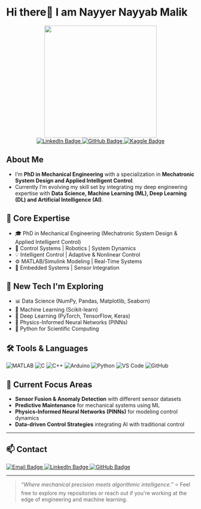 # Hi there👋 I am Nayyer Nayyab Malik
<div id="header" align="center">
  <img src="https://miro.medium.com/v2/resize:fit:640/format:webp/1*NjTOZloZTcd4NUPIevicNQ.gif" width="300"/>
</div>
<div id="badges" align="center">
    <a href="https://www.linkedin.com/in/nayyer-nayyab-malik-3b307531b">
      <img src="https://img.shields.io/badge/LinkedIn-blue?style=for-the-badge&logo=linkedin&logoColor=white" alt="LinkedIn Badge"/>
    </a>
    <a href="https://twitter.com/aammar_tufail">
      <img src="https://img.shields.io/badge/GitHub-black?style=for-the-badge&logo=GitHub&logoColor=white" alt="GitHub Badge"/>
    </a>
    <a href="https://www.kaggle.com/nayyermalik">
      <img src="https://img.shields.io/badge/Kaggle-blue?style=for-the-badge&logo=kaggle&logoColor=white" alt="Kaggle Badge"/>
    </a>
</div>
  
## About Me
- I’m **PhD in Mechanical Engineering** with a specialization in **Mechatronic System Design and Applied Intelligent Control**. 
- Currently I’m evolving my skill set by integrating my deep engineering expertise with **Data Science, Machine Learning (ML), Deep Learning (DL) and Artificial Intelligence (AI)**.

## 🔧 Core Expertise
- 🎓 PhD in Mechanical Engineering (Mechatronic System Design & Applied Intelligent Control)
- 🤖 Control Systems | Robotics | System Dynamics
- 💡 Intelligent Control | Adaptive & Nonlinear Control
- ⚙️ MATLAB/Simulink Modeling | Real-Time Systems
- 📐 Embedded Systems | Sensor Integration
## 🚀 New Tech I'm Exploring
- 📊 Data Science (NumPy, Pandas, Matplotlib, Seaborn)
- 🤖 Machine Learning (Scikit-learn)
- 🧠 Deep Learning (PyTorch, TensorFlow, Keras)
- 🧩 Physics-Informed Neural Networks (PINNs)
- 🧪 Python for Scientific Computing
## 🛠️ Tools & Languages
![MATLAB](https://img.shields.io/badge/MATLAB-0076A8?style=for-the-badge&logo=Mathworks&logoColor=white)
![C](https://img.shields.io/badge/C-00599C?style=for-the-badge&logo=c&logoColor=white)
![C++](https://img.shields.io/badge/C++-004482?style=for-the-badge&logo=c%2B%2B&logoColor=white)
![Arduino](https://img.shields.io/badge/Arduino-00979D?style=for-the-badge&logo=arduino&logoColor=white)
![Python](https://img.shields.io/badge/Python-3776AB?style=for-the-badge&logo=python&logoColor=white)
![VS Code](https://img.shields.io/badge/VS%20Code-007ACC?style=for-the-badge&logo=visual-studio-code&logoColor=white)
![GitHub](https://img.shields.io/badge/GitHub-181717?style=for-the-badge&logo=github&logoColor=white)

## 🔬 Current Focus Areas
- **Sensor Fusion & Anomaly Detection** with different sensor datasets  
- **Predictive Maintenance** for mechanical systems using ML  
- **Physics-Informed Neural Networks (PINNs)** for modeling control dynamics  
- **Data-driven Control Strategies** integrating AI with traditional control
---
## 📫 Contact
<p align="left">
  <a href="mailto:engr.dr.n.n.malik@gmail.com" target="_blank">
    <img src="https://img.shields.io/badge/Email-D14836?style=for-the-badge&logo=gmail&logoColor=white" alt="Email Badge"/>
  </a>
  <a href="https://www.linkedin.com/in/nayyer-nayyab-malik-3b307531b target="_blank">
    <img src="https://img.shields.io/badge/LinkedIn-0077B5?style=for-the-badge&logo=linkedin&logoColor=white" alt="LinkedIn Badge"/>
  </a>
  <a href="https://github.com/Nayyer-Nayyab-Malik" target="_blank">
    <img src="https://img.shields.io/badge/GitHub-181717?style=for-the-badge&logo=github&logoColor=white" alt="GitHub Badge"/>
  </a>
  
</p>

---
> *“Where mechanical precision meets algorithmic intelligence.”*
⭐ Feel free to explore my repositories or reach out if you're working at the edge of engineering and machine learning.
